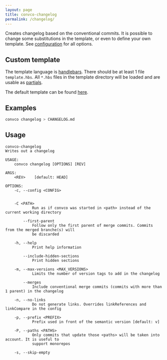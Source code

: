 ```yaml
---
layout: page
title: convco-changelog
permalink: /changelog/
---
```


Creates changelog based on the conventional commits.
It is possible to change some substitutions in the template, or even to define your own template.
See [configuration](../configuration) for all options.

## Custom template

The template language is [handlebars](https://handlebarsjs.com/).
There should be at least 1 file `template.hbs`.
All `*.hbs` files in the template directory will be loaded and are usable as [partials](https://handlebarsjs.com/guide/partials.html).

The default template can be found [here](https://github.com/convco/convco/tree/master/src/conventional/changelog).

## Examples

```sh
convco changelog > CHANGELOG.md
```

## Usage

```plain
convco-changelog 
Writes out a changelog

USAGE:
    convco changelog [OPTIONS] [REV]

ARGS:
    <REV>    [default: HEAD]

OPTIONS:
    -c, --config <CONFIG>
            

    -C <PATH>
            Run as if convco was started in <path> instead of the current working directory

        --first-parent
            Follow only the first parent of merge commits. Commits from the merged branche(s) will
            be discarded

    -h, --help
            Print help information

        --include-hidden-sections
            Print hidden sections

    -m, --max-versions <MAX_VERSIONS>
            Limits the number of version tags to add in the changelog

        --merges
            Include conventional merge commits (commits with more than 1 parent) in the changelog

    -n, --no-links
            Do not generate links. Overrides linkReferences and linkCompare in the config

    -p, --prefix <PREFIX>
            Prefix used in front of the semantic version [default: v]

    -P, --paths <PATHS>
            Only commits that update those <paths> will be taken into account. It is useful to
            support monorepos

    -s, --skip-empty
```
